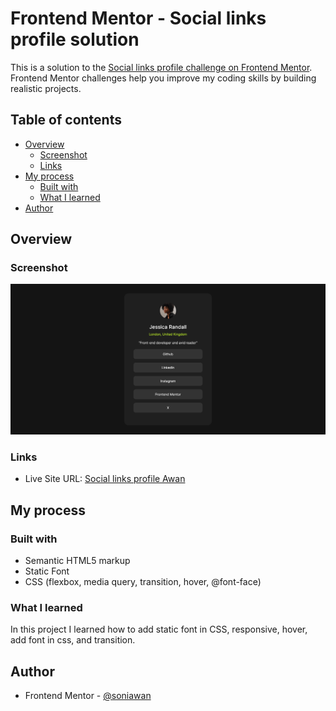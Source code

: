 # Frontend Mentor - Social links profile solution

This is a solution to the [Social links profile challenge on Frontend Mentor](https://www.frontendmentor.io/challenges/social-links-profile-UG32l9m6dQ). Frontend Mentor challenges help you improve my coding skills by building realistic projects.

## Table of contents

- [Overview](#overview)
  - [Screenshot](#screenshot)
  - [Links](#links)
- [My process](#my-process)
  - [Built with](#built-with)
  - [What I learned](#what-i-learned)
- [Author](#author)

## Overview

### Screenshot

![Screenshot](./assets/images/Screenshot.png)

### Links

- Live Site URL: [Social links profile Awan]()

## My process

### Built with

- Semantic HTML5 markup
- Static Font
- CSS (flexbox, media query, transition, hover, @font-face)

### What I learned

In this project I learned how to add static font in CSS, responsive, hover, add font in css, and transition.

## Author

- Frontend Mentor - [@soniawan](https://www.frontendmentor.io/profile/soniawan)

